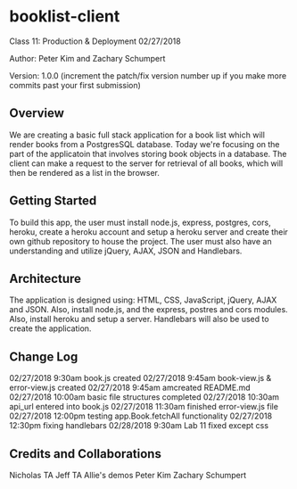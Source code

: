 # booklist-client
Class 11: Production & Deployment 02/27/2018

Author: Peter Kim and Zachary Schumpert

Version: 1.0.0 (increment the patch/fix version number up if you make more commits past your first submission)

## Overview
We are creating a basic full stack application for a book list which will render books from a PostgresSQL database.  Today we're focusing on the part of the applicatoin that involves storing book objects in a database.  The client can make a request to the server for retrieval of all books, which will then be rendered as a list in the browser. 

## Getting Started
To build this app, the user must install node.js, express, postgres, cors, heroku, create a heroku account and setup a heroku server and create their own github repository to house the project.  The user must also have an understanding and utilize jQuery, AJAX, JSON and Handlebars.  

## Architecture
The application is designed using: HTML, CSS, JavaScript, jQuery, AJAX and JSON.    Also, install node.js, and the express, postres and cors modules.  Also, install heroku and setup a server.  Handlebars will also be used to create the application. 

## Change Log
02/27/2018 9:30am book.js created
02/27/2018 9:45am book-view.js & error-view.js created
02/27/2018 9:45am amcreated README.md
02/27/2018 10:00am basic file structures completed
02/27/2018 10:30am api_url entered into book.js
02/27/2018 11:30am finished error-view.js file
02/27/2018 12:00pm testing app.Book.fetchAll functionality
02/27/2018 12:30pm fixing handlebars
02/28/2018 9:30am Lab 11 fixed except css

## Credits and Collaborations
Nicholas TA
Jeff TA
Allie's demos
Peter Kim
Zachary Schumpert